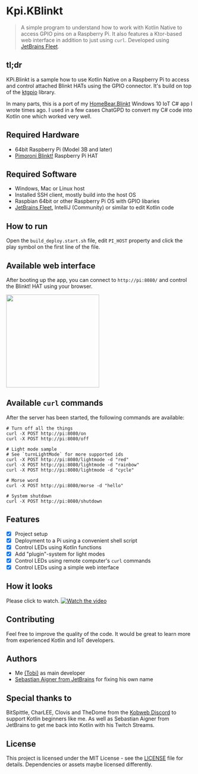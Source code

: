 # Kpi.KBlinkt

> A simple program to understand how to work with Kotlin Native to access GPIO pins on a Raspberry Pi. It also features a Ktor-based web interface in addition to just using `curl`. Developed using [JetBrains Fleet](https://www.jetbrains.com/de-de/fleet/).

## tl;dr

KPi.Blinkt is a sample how to use Kotlin Native on a Raspberry Pi to access and control attached Blinkt HATs using the GPIO
connector. It's build on top of the [ktgpio](https://github.com/ktgpio/ktgpio/) library.

In many parts, this is a port of
my [HomeBear.Blinkt](https://github.com/tscholze/dotnet-iot-homebear-blinkt/tree/master/HomeBear.Blinkt/Controller)
Windows 10 IoT C# app I wrote times ago. I used in a few cases ChatGPD to convert my C# code into Kotlin one which worked very well.

## Required Hardware

- 64bit Raspberry Pi (Model 3B and later)
- [Pimoroni Blinkt!](https://shop.pimoroni.com/products/blinkt) Raspberry Pi HAT

## Required Software

- Windows, Mac or Linux host
- Installed SSH client, mostly build into the host OS
- Raspbian 64bit or other Raspberry Pi OS with GPIO libaries
- [JetBrains Fleet](https://www.jetbrains.com/de-de/fleet/), IntelliJ (Community) or similar to edit Kotlin code

## How to run

Open the `build_deploy.start.sh` file, edit `PI_HOST` property and click the play symbol on the first line of the file.

## Available web interface

After booting up the app, you can connect to `http://pi:8080/` and control the Blinkt! HAT using your browser.

<img src="_docs/web.png" height="250" />

## Available `curl` commands

After the server has been started, the following commands are available:

```shell
# Turn off all the things
curl -X POST http://pi:8080/on
curl -X POST http://pi:8080/off

# Light mode sample
# See `turnLightMode` for more supported ids
curl -X POST http://pi:8080/lightmode -d "red"
curl -X POST http://pi:8080/lightmode -d "rainbow"
curl -X POST http://pi:8080/lightmode -d "cycle"

# Morse word
curl -X POST http://pi:8080/morse -d "hello"

# System shutdown
curl -X POST http://pi:8080/shutdown
```

## Features

- [x] Project setup
- [x] Deployment to a Pi using a convenient shell script
- [x] Control LEDs using Kotlin functions
- [x] Add "plugin"-system for light modes
- [x] Control LEDs using remote computer's `curl` commands
- [x] Control LEDs using a simple web interface

## How it looks

Please click to watch.
[![Watch the video](https://img.youtube.com/vi/TJObdr6nuBI/maxresdefault.jpg)](https://youtu.be/TJObdr6nuBI)


## Contributing

Feel free to improve the quality of the code. It would be great to learn more from experienced Kotlin and IoT
developers.

## Authors

- Me [(Tobi)]([https://tscholze.github.io) as main developer
- [Sebastian Aigner from JetBrains](https://github.com/SebastianAigner) for fixing his own name

## Special thanks to

BitSpittle, CharLEE, Clovis and TheDome from the [Kobweb Discord](https://discord.com/invite/5NZ2GKV5Cs) to support
Kotlin beginners like me. As well as Sebastian Aigner from JetBrains to get me back into Kotlin with his Twitch Streams.

## License

This project is licensed under the MIT License - see the [LICENSE](LICENSE.md) file for details.
Dependencies or assets maybe licensed differently.
